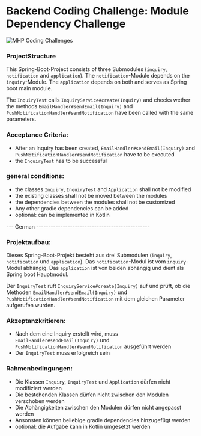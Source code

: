 # Backend Coding Challenge: Module Dependency Challenge

![MHP Coding Challenges](https://github.com/skobow/coding-challenges/workflows/MHP%20Coding%20Challenges/badge.svg)

### ProjectStructure
This Spring-Boot-Project consists of three Submodules (`inquiry`, `notification` and `application`).
The `notification`-Module depends on the `inquiry`-Module. The `application` depends on both and serves as Spring boot main module.

The `InquiryTest` calls `InquiryService#create(Inquiry)` and checks wether the methods `EmailHandler#sendEmail(Inquiry)`
and `PushNotificationHandler#sendNotification` have been called with the same parameters.

### Acceptance Criteria: 
- After an Inquiry has been created, `EmailHandler#sendEmail(Inquiry)` and `PushNotificationHandler#sendNotification` have to be executed
- the `InquiryTest` has to be successful
 
### general conditions:
- the classes `Inquiry`, `InquiryTest` and `Application` shall not be modified
- the existing classes shall not be moved between the modules
- the dependencies between the modules shall not be customized
- Any other gradle dependencies can be added
- optional: can be implemented in Kotlin



--- German -----------------------------------------------

### Projektaufbau:
Dieses Spring-Boot-Projekt besteht aus drei Submodulen (`inquiry`, `notification` und `application`).
Das `notification`-Modul ist vom `inquiry`-Modul abhängig. Das `application` ist von beiden abhängig und dient als Spring boot Hauptmodul.

Der `InquiryTest` ruft `InquiryService#create(Inquiry)` auf und prüft, ob die Methoden `EmailHandler#sendEmail(Inquiry)`
und `PushNotificationHandler#sendNotification` mit dem gleichen Parameter aufgerufen wurden.

### Akzeptanzkritieren: 
 - Nach dem eine Inquiry erstellt wird, muss `EmailHandler#sendEmail(Inquiry)` und `PushNotificationHandler#sendNotification` ausgeführt werden
 - Der `InquiryTest` muss erfolgreich sein
 
### Rahmenbedingungen:
 - Die Klassen `Inquiry`, `InquiryTest` und `Application` dürfen nicht modifiziert werden
 - Die bestehenden Klassen dürfen nicht zwischen den Modulen verschoben werden
 - Die Abhängigkeiten zwischen den Modulen dürfen nicht angepasst werden
 - Ansonsten können beliebige gradle dependencies hinzugefügt werden
 - optional: die Aufgabe kann in Kotlin umgesetzt werden
 
